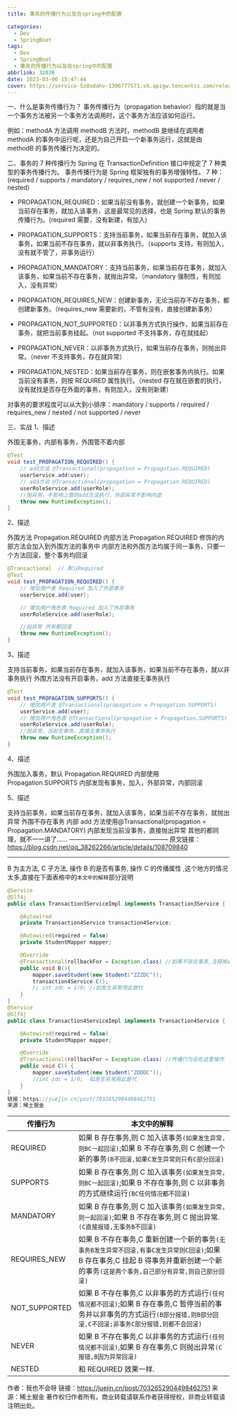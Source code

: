 ```yaml
---
title: 事务的传播行为以及在spring中的配置

categories:
  - Dev
  - SpringBoot
tags:
  - Dev
  - SpringBoot
  - 事务的传播行为以及在spring中的配置
abbrlink: 32036
date: 2023-03-06 15:47:44
cover: https://service-5z0sdahv-1306777571.sh.apigw.tencentcs.com/release/?uuid=013f8b25753b40249538a7c56c2460fc
---
```


一、什么是事务传播行为？
事务传播行为（propagation behavior）指的就是当一个事务方法被另一个事务方法调用时，这个事务方法应该如何运行。

例如：methodA 方法调用 methodB 方法时，methodB 是继续在调用者 methodA 的事务中运行呢，还是为自己开启一个新事务运行，这就是由 methodB 的事务传播行为决定的。

二、事务的 7 种传播行为
Spring 在 TransactionDefinition 接口中规定了 7 种类型的事务传播行为。
事务传播行为是 Spring 框架独有的事务增强特性。
7 种：(required / supports / mandatory / requires_new / not supported / never / nested)

- PROPAGATION_REQUIRED：如果当前没有事务，就创建一个新事务，如果当前存在事务，就加入该事务，这是最常见的选择，也是 Spring 默认的事务传播行为。(required 需要，没有新建，有加入)

- PROPAGATION_SUPPORTS：支持当前事务，如果当前存在事务，就加入该事务，如果当前不存在事务，就以非事务执行。（supports 支持，有则加入，没有就不管了，非事务运行）

- PROPAGATION_MANDATORY：支持当前事务，如果当前存在事务，就加入该事务，如果当前不存在事务，就抛出异常。（mandatory 强制性，有则加入，没有异常）

- PROPAGATION_REQUIRES_NEW：创建新事务，无论当前存不存在事务，都创建新事务。（requires_new 需要新的，不管有没有，直接创建新事务）

- PROPAGATION_NOT_SUPPORTED：以非事务方式执行操作，如果当前存在事务，就把当前事务挂起。（not supported 不支持事务，存在就挂起）

- PROPAGATION_NEVER：以非事务方式执行，如果当前存在事务，则抛出异常。（never 不支持事务，存在就异常）

- PROPAGATION_NESTED：如果当前存在事务，则在嵌套事务内执行。如果当前没有事务，则按 REQUIRED 属性执行。（nested 存在就在嵌套的执行，没有就找是否存在外面的事务，有则加入，没有则新建）

对事务的要求程度可以从大到小排序：mandatory / supports / required / requires_new / nested / not supported / never

三、实战
1、描述

外围无事务，内部有事务，外围管不着内部

```java
@Test
void test_PROPAGATION_REQUIRED() {
    // add方法 @Transactional(propagation = Propagation.REQUIRED)
    userService.add(user);
    // add方法 @Transactional(propagation = Propagation.REQUIRED)
    userRoleService.add(userRole);
    //抛异常，不影响上面的add方法执行，外部异常不影响内部
    throw new RuntimeException();
}
```

2、描述

外围方法 Propagation.REQUIRED
内部方法 Propagation.REQUIRED
修饰的内部方法会加入到外围方法的事务中
内部方法和外围方法均属于同一事务，只要一个方法回滚，整个事务均回滚

```java
@Transactional  // 默认Required
@Test
void test_PROPAGATION_REQUIRED() {
    // 增加用户表 Required 加入了外部事务
    userService.add(user);

    // 增加用户角色表 Required 加入了外部事务
    userRoleService.add(userRole);

    //抛异常 所有都回滚
    throw new RuntimeException();
}
```

3、描述

支持当前事务，如果当前存在事务，就加入该事务，如果当前不存在事务，就以非事务执行
外围方法没有开启事务，add 方法直接无事务执行

```java
@Test
void test_PROPAGATION_SUPPORTS() {
    // 增加用户表 @Transactional(propagation = Propagation.SUPPORTS)
    userService.add(user);
    // 增加用户角色表 @Transactional(propagation = Propagation.SUPPORTS)
    userRoleService.add(userRole);
    //抛异常，当前无事务，直接无事务执行
    throw new RuntimeException();
}
```

4、描述

外围加入事务，默认 Propagation.REQUIRED
内部使用 Propagation.SUPPORTS
内部发现有事务，加入，外部异常，内部回滚

5、描述

支持当前事务，如果当前存在事务，就加入该事务，如果当前不存在事务，就抛出异常
外围不存在事务
内部 add 方法使用@Transactional(propagation = Propagation.MANDATORY)
内部发现当前没事务，直接抛出异常
其他的都同理，就不一一讲了......
————————————————
原文链接：https://blog.csdn.net/qq_38262266/article/details/108709840

---

B 为主方法, C 子方法, 操作 B 的是否有事务, 操作 C 的传播属性 ,这个地方的情况太多,直接在下面表格中的`本文中的解释`部分说明

```java
@Service
@Slf4j
public class Transaction3ServiceImpl implements Transaction3Service {

    @Autowired
    private Transaction4Service transaction4Service;

    @Autowired(required = false)
    private StudentMapper mapper;

    @Override
    @Transactional(rollbackFor = Exception.class) //如果不存在事务,注释掉此行来表示
    public void B(){
        mapper.saveStudent(new Student("ZZZDC"));
        transaction4Service.C();
        // int zdc = 1/0; //如发生异常用此替代
    }
}
@Service
@Slf4j
public class Transaction4ServiceImpl implements Transaction4Service {

    @Autowired(required = false)
    private StudentMapper mapper;

    @Override
    @Transactional(rollbackFor = Exception.class) //传播行为会在这里操作
    public void C() {
        mapper.saveStudent(new Student("ZDDDC"));
        //int zdc = 1/0;  如发生异常用此替代
    }
}
链接：https://juejin.cn/post/7032652904498462751
来源：稀土掘金
```

| 传播行为      | 本文中的解释                                                                                                                                                                               |
| ------------- | ------------------------------------------------------------------------------------------------------------------------------------------------------------------------------------------ |
| REQUIRED      | 如果 B 存在事务,则 C 加入该事务`(如果发生异常,则BC一起回滚)`;如果 B 不存在事务,则 C 创建一个新的事务`(B不回滚,如果C发生异常则只有C部分回滚)`                                               |
| SUPPORTS      | 如果 B 存在事务,则 C 加入该事务`(如果发生异常,则BC一起回滚)`;如果 B 不存在事务,则 C 以非事务的方式继续运行`(BC任何情况都不回滚)`                                                           |
| MANDATORY     | 如果 B 存在事务,则 C 加入该事务`(如果发生异常,则一起回滚)`;如果 B 不存在事务,则 C 抛出异常.`(C直接报错,无事务B不回滚)`                                                                     |
| REQUIRES_NEW  | 如果 B 不存在事务,C 重新创建一个新的事务`(无事务B发生异常不回滚,有事C发生异常则C回滚)`;如果 B 存在事务,C 挂起 B 得事务并重新创建一个新的事务`(这是两个事务,自己部分有异常,则自己部分回滚)` |
| NOT_SUPPORTED | 如果 B 不存在事务,C 以非事务的方式运行`(任何情况都不回滚)`;如果 B 存在事务,C 暂停当前的事务并以非事务的方式运行`(B部分报错,则B部分回滚,C不回滚;非事务C部分报错,则都不会回滚)`              |
| NEVER         | 如果 B 不存在事务,C 以非事务的方式运行`(任何情况都不回滚)`,如果 B 存在事务,C 则抛出异常`(C报错,B因为异常回滚)`                                                                             |
| NESTED        | 和 REQUIRED 效果一样.                                                                                                                                                                      |

作者：我也不会呀
链接：https://juejin.cn/post/7032652904498462751
来源：稀土掘金
著作权归作者所有。商业转载请联系作者获得授权，非商业转载请注明出处。